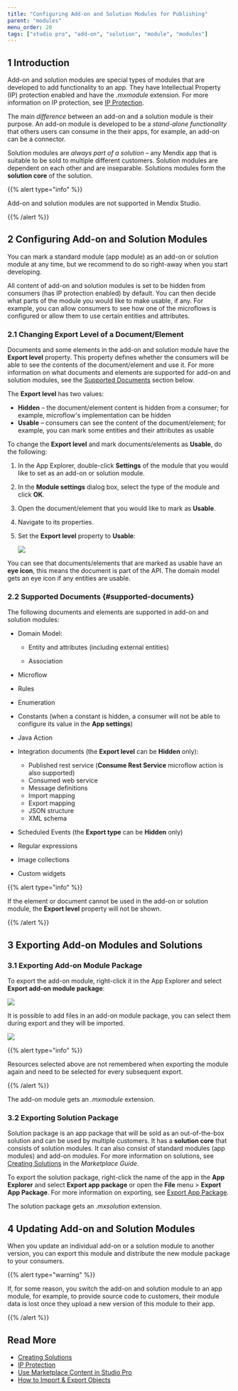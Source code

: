 ```yaml
---
title: "Configuring Add-on and Solution Modules for Publishing"
parent: "modules"
menu_order: 20
tags: ["studio pro", "add-on", "solution", "module", "modules"]
---
```


## 1 Introduction

Add-on and solution modules are special types of modules that are developed to add functionality to an app. They have Intellectual Property (IP) protection enabled and have the *.mxmodule* extension. For more information on IP protection, see [IP Protection](/appstore/creating-content/sol-ip-protection). 

The main *difference* between an add-on and a solution module is their purpose. An add-on module is developed to be a *stand-alone functionality* that others users can consume in the their apps, for example, an add-on can be a connector. 

Solution modules are *always part of a solution* – any Mendix app that is suitable to be sold to multiple different customers. Solution modules are dependent on each other and are inseparable. Solutions modules form the **solution core** of the solution. 

{{% alert type="info" %}}

Add-on and solution modules are not supported in Mendix Studio.

{{% /alert %}}

## 2 Configuring Add-on and Solution Modules

You can mark a standard module (app module) as an add-on or solution module at any time, but we recommend to do so right-away when you start developing. 

All content of add-on and solution modules is set to be hidden from consumers (has IP protection enabled) by default. You can then decide what parts of the module you would like to make usable, if any. For example, you can allow consumers to see how one of the microflows is configured or allow them to use certain entities and attributes. 

### 2.1 Changing Export Level of a Document/Element

Documents and some elements in the add-on and solution module have the **Export level** property. This property defines whether the consumers will be able to see the contents of the document/element and use it. For more information on what documents and elements are supported for add-on and solution modules, see the [Supported Documents](#supported-documents) section below. 

The **Export level** has two values:

* **Hidden** – the document/element content is hidden from a consumer; for example, microflow's implementation can be hidden
* **Usable** – consumers can see the content of the document/element; for example, you can mark some entities and their attributes as usable

To change the **Export level** and mark documents/elements as **Usable**, do the following:

1. In the App Explorer, double-click **Settings** of the module that you would like to set as an add-on or solution module. 

2. In the **Module settings** dialog box, select the type of the module and click **OK**.

3. Open the document/element that you would like to mark as **Usable**.

2. Navigate to its properties.

3. Set the **Export level** property to **Usable**:

   ![](attachments/add-on-and-solution-modules/export-level-property.png)
   

You can see that documents/elements that are marked as usable have an **eye icon**, this means the document is part of the API. The domain model gets an eye icon if any entities are usable. 

### 2.2 Supported Documents {#supported-documents}

The following documents and elements are supported in add-on and solution modules:

* Domain Model:

    * Entity and attributes (including external entities)

    * Association
* Microflow
* Rules
* Enumeration
* Constants (when a constant is hidden, a consumer will not be able to configure its value in the **App settings**)
* Java Action
* Integration documents (the **Export level** can be **Hidden** only):

    * Published rest service (**Consume Rest Service** microflow action is also supported)
    * Consumed web service
    * Message definitions
    * Import mapping
    * Export mapping
    * JSON structure
    * XML schema
* Scheduled Events (the **Export type** can be **Hidden** only)
* Regular expressions
* Image collections
* Custom widgets

{{% alert type="info" %}}

If the element or document cannot be used in the add-on or solution module, the **Export level** property will not be shown. 

{{% /alert %}}

## 3 Exporting Add-on Modules and Solutions

### 3.1 Exporting Add-on Module Package

To export the add-on module, right-click it in the App Explorer and select **Export add-on module package**: 

![](attachments/add-on-and-solution-modules/export-add-on.png)

It is possible to add files in an add-on module package, you can select them during export and they will be imported. 

![](attachments/add-on-and-solution-modules/select-depencencies-add-on-export.png)

{{% alert type="info" %}}

Resources selected above are not remembered when exporting the module again and need to be selected for every subsequent export.

{{% /alert %}}

The add-on module gets an *.mxmodule* extension.

### 3.2 Exporting Solution Package

Solution package is an app package that will be sold as an out-of-the-box solution and can be used by multiple customers. It has a **solution core** that consists of solution modules. It can also consist of standard modules (app modules) and add-on modules. For more information on solutions, see [Creating Solutions](/appstore/creating-content/sol-solutions-guide) in the *Marketplace Guide*.

To export the solution package, right-click the name of the app in the **App Explorer** and select **Export app package** or open the **File** menu > **Export App Package**. For more information on exporting, see [Export App Package](export-app-package-dialog).

The solution package gets an *.mxsolution* extension.

## 4 Updating Add-on and Solution Modules

When you update an individual add-on or a solution module to another version, you can export this module and distribute the new module package to your consumers. 

{{% alert type="warning" %}}

If, for some reason, you switch the add-on and solution module to an app module, for example, to provide source code to customers, their module data is lost once they upload a new version of this module to their app. 

{{% /alert %}}

## Read More

*  [Creating Solutions](/appstore/creating-content/sol-solutions-guide)
* [IP Protection](/appstore/creating-content/sol-ip-protection)
* [Use Marketplace Content in Studio Pro](/appstore/general/app-store-content)
* [How to Import & Export Objects](/howto/integration/importing-and-exporting-objects)

